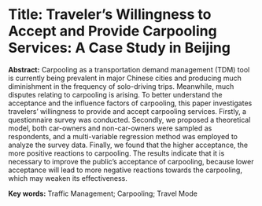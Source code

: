 # Title: Traveler’s Willingness to Accept and Provide Carpooling Services: A Case Study in Beijing

**Abstract:** Carpooling as a transportation demand management (TDM) tool is currently being prevalent in major Chinese cities and producing much diminishment in the frequency of solo-driving trips. Meanwhile, much disputes relating to carpooling is arising. To better understand the acceptance and the influence factors of carpooling, this paper investigates travelers’ willingness to provide and accept carpooling services. Firstly, a questionnaire survey was conducted. Secondly, we proposed a theoretical model, both car-owners and non-car-owners were sampled as respondents, and a multi-variable regression method was employed to analyze the survey data. Finally, we found that the higher acceptance, the more positive reactions to carpooling. The results indicate that it is necessary to improve the public’s acceptance of carpooling, because lower acceptance will lead to more negative reactions towards the carpooling, which may weaken its effectiveness.

**Key words:** Traffic Management; Carpooling; Travel Mode
